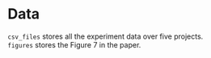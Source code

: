 # Data

`csv_files` stores all the experiment data over five projects.\
`figures` stores the Figure 7 in the paper.